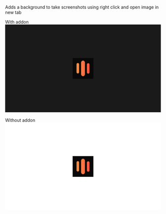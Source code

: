 Adds a background to take screenshots using right click and open image in new tab

With addon ![Image](./img/ds.png)

Without addon ![Image](./img/dsw.png)